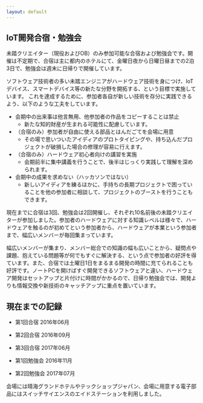 ```yaml
---
layout: default
---
```


## IoT開発合宿・勉強会

未踏クリエイター（現役およびOB）のみ参加可能な合宿および勉強会です。開催は不定期で、合宿は主に都内のホテルにて、金曜日夜から日曜日昼までの2泊3日で、勉強会は週末に日帰りで開催しています。

ソフトウェア技術者の多い未踏エンジニアがハードウェア技術を身につけ、IoTデバイス、スマートデバイス等の新たな分野を開拓する、という目標で実施しています。
これを達成するために、参加者各自が新しい技術を存分に実践できるよう、以下のような工夫をしています。

- 会期中の出来事は他言無用、他参加者の作品をコピーすることは禁止
  - 新たな知的財産が生まれる可能性に配慮しています。
- （合宿のみ）参加者が自由に使える部品とはんだごてを会場に用意
  - その場で思いついたアイディアのプロトタイピングや、持ち込んだプロジェクトが破損した場合の修理が容易に行えます。
- （合宿のみ）ハードウェア初心者向けの講習を実施
  - 会期前半に集中講義を行うことで、後半はじっくり実践して理解を深められます。
- 会期中の成果を求めない（ハッカソンではない）
  - 新しいアイディアを練るほかに、手持ちの長期プロジェクトで困っていることを他の参加者に相談して、プロジェクトのブーストを行うこともできます。

現在までに合宿は3回、勉強会は2回開催し、それぞれ10名前後の未踏クリエイターが参加しました。参加者のハードウェアに対する知識レベルは様々で、ハードウェアを触るのが初めてという参加者から、ハードウェアが本業という参加者まで、幅広いメンバーが毎回集まっています。

幅広いメンバーが集まり、メンバー総合での知識の幅も広いことから、疑問点や課題、抱えている問題等が何でもすぐに解決する、という点で参加者の好評を得ています。また、合宿では土曜日1日をまるまる開発の時間に充てられることも好評です。ノートPCを開けばすぐ開発できるソフトウェアと違い、ハードウェア開発はセットアップと片付けに時間がかかるので、日帰り勉強会では、開発よりも情報交換や新技術のキャッチアップに重点を置いています。

## 現在までの記録
- 第1回合宿 2016年06月
- 第2回合宿 2016年09月
- 第3回合宿 2017年06月

- 第1回勉強会 2016年11月
- 第2回勉強会 2017年07月

会場には晴海グランドホテルやテックショップジャパン、会場に用意する電子部品にはスイッチサイエンスのエイドステーションを利用しました。



